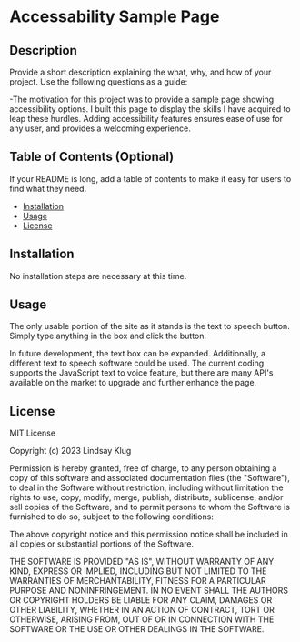 # Accessability Sample Page

## Description

Provide a short description explaining the what, why, and how of your project. Use the following questions as a guide:

-The motivation for this project was to provide a sample page showing accessibility options. I built this page to display the skills I have acquired to leap these hurdles. Adding accessibility features ensures ease of use for any user, and provides a welcoming experience.


## Table of Contents (Optional)

If your README is long, add a table of contents to make it easy for users to find what they need.

- [Installation](#installation)
- [Usage](#usage)
- [License](#license)

## Installation

No installation steps are necessary at this time.

## Usage

The only usable portion of the site as it stands is the text to speech button. Simply type anything in the box and click the button.

In future development, the text box can be expanded. Additionally, a different text to speech software could be used. The current coding supports the JavaScript text to voice feature, but there are many API's available on the market to upgrade and further enhance the page.


## License

MIT License

Copyright (c) 2023 Lindsay Klug

Permission is hereby granted, free of charge, to any person obtaining a copy
of this software and associated documentation files (the "Software"), to deal
in the Software without restriction, including without limitation the rights
to use, copy, modify, merge, publish, distribute, sublicense, and/or sell
copies of the Software, and to permit persons to whom the Software is
furnished to do so, subject to the following conditions:

The above copyright notice and this permission notice shall be included in all
copies or substantial portions of the Software.

THE SOFTWARE IS PROVIDED "AS IS", WITHOUT WARRANTY OF ANY KIND, EXPRESS OR
IMPLIED, INCLUDING BUT NOT LIMITED TO THE WARRANTIES OF MERCHANTABILITY,
FITNESS FOR A PARTICULAR PURPOSE AND NONINFRINGEMENT. IN NO EVENT SHALL THE
AUTHORS OR COPYRIGHT HOLDERS BE LIABLE FOR ANY CLAIM, DAMAGES OR OTHER
LIABILITY, WHETHER IN AN ACTION OF CONTRACT, TORT OR OTHERWISE, ARISING FROM,
OUT OF OR IN CONNECTION WITH THE SOFTWARE OR THE USE OR OTHER DEALINGS IN THE
SOFTWARE.
